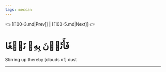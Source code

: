 ```yaml
---
tags: meccan
---
```


👈 [[100-3.md|Prev]] | [[100-5.md|Next]] 👉

# فَأَثَرۡنَ بِهِۦ نَقۡعٗا

Stirring up thereby [clouds of] dust

---

